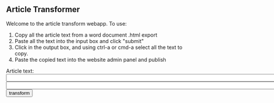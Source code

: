 <style>
  .a-class{
    margin-left: 0px;
  }
</style>
## Article Transformer
<p>Welcome to the article transform webapp. To use:</p>
<ol>
  <li>Copy all the article text from a word document .html export</li>
  <li>Paste all the text into the input box and click "submit"</li>
  <li>Click in the output box, and using ctrl-a or cmd-a select all the text to copy.</li>
  <li>Paste the copied text into the website admin panel and publish</li>
</ol>
<form>
<label for="article-text-box">Article text:</label>
<input type="text" id="article-text-box" name="article-text-box" required size="100">
<input type="text" id="output" name="output" size="100">
<input type="button" value="transform" id="transform-button'>
</form> 
<script src="https://ajax.googleapis.com/ajax/libs/jquery/1.11.3/jquery.min.js"></script>
<script type='text/javascript'>
$('#transform').on('Click', function(){
    $('#output').text($('#article-text-box'));
});
</script>                                           
  
  
<!-- 
You can use the [editor on GitHub](https://github.com/pae4557/article-transform/edit/gh-pages/index.md) to maintain and preview the content for your website in Markdown files.

Whenever you commit to this repository, GitHub Pages will run [Jekyll](https://jekyllrb.com/) to rebuild the pages in your site, from the content in your Markdown files.

### Markdown

Markdown is a lightweight and easy-to-use syntax for styling your writing. It includes conventions for

```markdown
Syntax highlighted code block

# Header 1
## Header 2
### Header 3

- Bulleted
- List

1. Numbered
2. List

**Bold** and _Italic_ and `Code` text

[Link](url) and ![Image](src)
```

For more details see [GitHub Flavored Markdown](https://guides.github.com/features/mastering-markdown/).

### Jekyll Themes

Your Pages site will use the layout and styles from the Jekyll theme you have selected in your [repository settings](https://github.com/pae4557/article-transform/settings/pages). The name of this theme is saved in the Jekyll `_config.yml` configuration file.

### Support or Contact

Having trouble with Pages? Check out our [documentation](https://docs.github.com/categories/github-pages-basics/) or [contact support](https://support.github.com/contact) and we’ll help you sort it out.
-->
